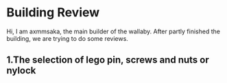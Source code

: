 Building Review
======================

Hi, I am axmmsaka, the main builder of the wallaby. After partly finished the building, we are trying to do some reviews.

1.The selection of lego pin, screws and nuts or nylock
--------------------------------
